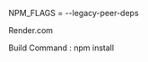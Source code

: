 <!-- Environment_Variables -->

NPM_FLAGS = --legacy-peer-deps

Render.com 

Build Command : npm install